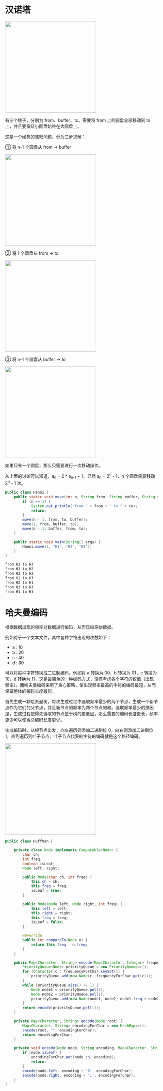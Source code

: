 # 汉诺塔

<img src="https://cs-notes-1256109796.cos.ap-guangzhou.myqcloud.com/69d6c38d-1dec-4f72-ae60-60dbc10e9d15.png" width="300"/>

有三个柱子，分别为 from、buffer、to。需要将 from 上的圆盘全部移动到 to 上，并且要保证小圆盘始终在大圆盘上。

这是一个经典的递归问题，分为三步求解：

① 将 n-1 个圆盘从 from -> buffer

<img src="https://cs-notes-1256109796.cos.ap-guangzhou.myqcloud.com/f9240aa1-8d48-4959-b28a-7ca45c3e4d91.png" width="300"/>

② 将 1 个圆盘从 from -> to

<img src="https://cs-notes-1256109796.cos.ap-guangzhou.myqcloud.com/f579cab0-3d49-4d00-8e14-e9e1669d0f9f.png" width="300"/>

③ 将 n-1 个圆盘从 buffer -> to

<img src="https://cs-notes-1256109796.cos.ap-guangzhou.myqcloud.com/d02f74dd-8e33-4f3c-bf29-53203a06695a.png" width="300"/>

如果只有一个圆盘，那么只需要进行一次移动操作。

从上面的讨论可以知道，a<sub>n</sub> = 2 * a<sub>n-1</sub> + 1，显然 a<sub>n</sub> = 2<sup>n</sup> - 1，n 个圆盘需要移动 2<sup>n</sup> - 1 次。

```java
public class Hanoi {
    public static void move(int n, String from, String buffer, String to) {
        if (n == 1) {
            System.out.println("from " + from + " to " + to);
            return;
        }
        move(n - 1, from, to, buffer);
        move(1, from, buffer, to);
        move(n - 1, buffer, from, to);
    }

    public static void main(String[] args) {
        Hanoi.move(3, "H1", "H2", "H3");
    }
}
```

```html
from H1 to H3
from H1 to H2
from H3 to H2
from H1 to H3
from H2 to H1
from H2 to H3
from H1 to H3
```

# 哈夫曼编码

根据数据出现的频率对数据进行编码，从而压缩原始数据。

例如对于一个文本文件，其中各种字符出现的次数如下：

- a : 10
- b : 20
- c : 40
- d : 80

可以将每种字符转换成二进制编码，例如将 a 转换为 00，b 转换为 01，c 转换为 10，d 转换为 11。这是最简单的一种编码方式，没有考虑各个字符的权值（出现频率）。而哈夫曼编码采用了贪心策略，使出现频率最高的字符的编码最短，从而保证整体的编码长度最短。

首先生成一颗哈夫曼树，每次生成过程中选取频率最少的两个节点，生成一个新节点作为它们的父节点，并且新节点的频率为两个节点的和。选取频率最少的原因是，生成过程使得先选取的节点位于树的更低层，那么需要的编码长度更长，频率更少可以使得总编码长度更少。

生成编码时，从根节点出发，向左遍历则添加二进制位 0，向右则添加二进制位 1，直到遍历到叶子节点，叶子节点代表的字符的编码就是这个路径编码。

<img src="https://cs-notes-1256109796.cos.ap-guangzhou.myqcloud.com/8edc5164-810b-4cc5-bda8-2a2c98556377.jpg" width="300"/>

```java
public class Huffman {

    private class Node implements Comparable<Node> {
        char ch;
        int freq;
        boolean isLeaf;
        Node left, right;

        public Node(char ch, int freq) {
            this.ch = ch;
            this.freq = freq;
            isLeaf = true;
        }

        public Node(Node left, Node right, int freq) {
            this.left = left;
            this.right = right;
            this.freq = freq;
            isLeaf = false;
        }

        @Override
        public int compareTo(Node o) {
            return this.freq - o.freq;
        }
    }

    public Map<Character, String> encode(Map<Character, Integer> frequencyForChar) {
        PriorityQueue<Node> priorityQueue = new PriorityQueue<>();
        for (Character c : frequencyForChar.keySet()) {
            priorityQueue.add(new Node(c, frequencyForChar.get(c)));
        }
        while (priorityQueue.size() != 1) {
            Node node1 = priorityQueue.poll();
            Node node2 = priorityQueue.poll();
            priorityQueue.add(new Node(node1, node2, node1.freq + node2.freq));
        }
        return encode(priorityQueue.poll());
    }

    private Map<Character, String> encode(Node root) {
        Map<Character, String> encodingForChar = new HashMap<>();
        encode(root, "", encodingForChar);
        return encodingForChar;
    }

    private void encode(Node node, String encoding, Map<Character, String> encodingForChar) {
        if (node.isLeaf) {
            encodingForChar.put(node.ch, encoding);
            return;
        }
        encode(node.left, encoding + '0', encodingForChar);
        encode(node.right, encoding + '1', encodingForChar);
    }
}
```
